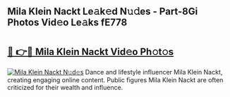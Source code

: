 ## Mila Klein Nackt Le𝚊k𝚎d N𝚞𝚍es - Part-8Gi Photos Vid𝚎o Le𝚊ks fE778

# <h2><a href="http://fb3blo.evod.top/?m=Mila+Klein+Nackt">🔗 👉🔴 Mila Klein Nackt Vid𝚎o Ph𝚘t𝚘s</a></h2>

[![Mila Klein Nackt N𝚞d𝚎s](https://i.imgur.com/8V9OHl7.gif)](http://fb3blo.evod.top/?m=Mila+Klein+Nackt)
Dance and lifestyle influencer Mila Klein Nackt, creating engaging online content. Public figures Mila Klein Nackt are often criticized for their wealth and influence. 
